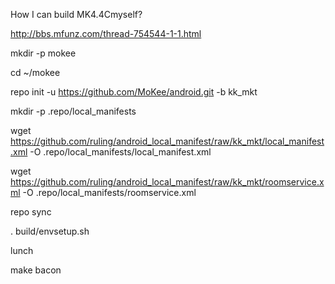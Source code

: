 How I can build MK4.4Cmyself?

http://bbs.mfunz.com/thread-754544-1-1.html

mkdir -p mokee

cd ~/mokee

repo init -u https://github.com/MoKee/android.git -b kk_mkt

mkdir -p .repo/local_manifests

wget https://github.com/ruling/android_local_manifest/raw/kk_mkt/local_manifest.xml -O .repo/local_manifests/local_manifest.xml

wget https://github.com/ruling/android_local_manifest/raw/kk_mkt/roomservice.xml -O .repo/local_manifests/roomservice.xml

repo sync

. build/envsetup.sh

lunch

make bacon
